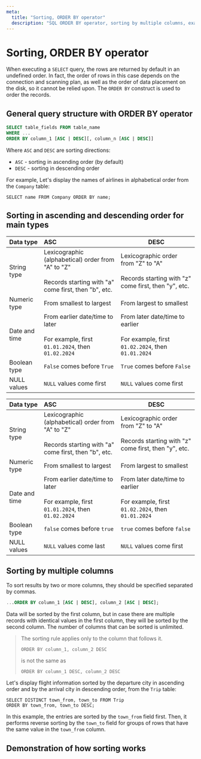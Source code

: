 ```yaml
---
meta:
  title: "Sorting, ORDER BY operator"
  description: "SQL ORDER BY operator, sorting by multiple columns, examples of usage"
---
```


# Sorting, ORDER BY operator

When executing a `SELECT` query, the rows are returned by default in an undefined order.
In fact, the order of rows in this case depends on the connection and scanning plan, as well as the order of data placement on the disk,
so it cannot be relied upon. The `ORDER BY` construct is used to order the records.

## General query structure with ORDER BY operator

```sql
SELECT table_fields FROM table_name
WHERE ...
ORDER BY column_1 [ASC | DESC][, column_n [ASC | DESC]]
```

Where `ASC` and `DESC` are sorting directions:

- `ASC` - sorting in ascending order (by default)
- `DESC` - sorting in descending order

For example, Let's display the names of airlines in alphabetical order from the `Company` table:

```sql-executable-Airo
SELECT name FROM Company ORDER BY name;
```

## Sorting in ascending and descending order for main types

<MySQLOnly>

| Data type     | ASC                                                                                                                   | DESC                                                                                                   |
| :------------ | :-------------------------------------------------------------------------------------------------------------------- | ------------------------------------------------------------------------------------------------------ |
| String type   | Lexicographic (alphabetical) order from "A" to "Z" <br /> <br /> Records starting with "a" come first, then "b", etc. | Lexicographic order from "Z" to "A" <br /> <br /> Records starting with "z" come first, then "y", etc. |
| Numeric type  | From smallest to largest                                                                                              | From largest to smallest                                                                               |
| Date and time | From earlier date/time to later <br /> <br /> For example, first `01.01.2024`, then `01.02.2024`                      | From later date/time to earlier <br /> <br /> For example, first `01.02.2024`, then `01.01.2024`       |
| Boolean type  | `False` comes before `True`                                                                                           | `True` comes before `False`                                                                            |
| NULL values   | `NULL` values come first                                                                                              | `NULL` values come first                                                                               |

</MySQLOnly>

<PostgreSQLOnly>

| Data type     | ASC                                                                                                                   | DESC                                                                                                   |
| :------------ | :-------------------------------------------------------------------------------------------------------------------- | ------------------------------------------------------------------------------------------------------ |
| String type   | Lexicographic (alphabetical) order from "A" to "Z" <br /> <br /> Records starting with "a" come first, then "b", etc. | Lexicographic order from "Z" to "A" <br /> <br /> Records starting with "z" come first, then "y", etc. |
| Numeric type  | From smallest to largest                                                                                              | From largest to smallest                                                                               |
| Date and time | From earlier date/time to later <br /> <br /> For example, first `01.01.2024`, then `01.02.2024`                      | From later date/time to earlier <br /> <br /> For example, first `01.02.2024`, then `01.01.2024`       |
| Boolean type  | `false` comes before `true`                                                                                           | `true` comes before `false`                                                                            |
| NULL values   | `NULL` values come last                                                                                               | `NULL` values come first                                                                               |

</PostgreSQLOnly>

## Sorting by multiple columns

To sort results by two or more columns, they should be specified separated by commas.

```sql
...ORDER BY column_1 [ASC | DESC], column_2 [ASC | DESC];
```

Data will be sorted by the first column, but in case there are multiple records with identical values in the first column, they will be sorted by the second column.
The number of columns that can be sorted is unlimited.

> The sorting rule applies only to the column that follows it.
>
> `ORDER BY column_1, column_2 DESC`
>
> is not the same as
>
> `ORDER BY column_1 DESC, column_2 DESC`

Let's display flight information sorted by the departure city in ascending order and by the arrival city in descending order, from the `Trip` table:

```sql-executable-Airo
SELECT DISTINCT town_from, town_to FROM Trip
ORDER BY town_from, town_to DESC;
```

In this example, the entries are sorted by the `town_from` field first. Then, it performs reverse sorting by the `town_to` field for groups of rows that have the same value in the `town_from` column.

## Demonstration of how sorting works
